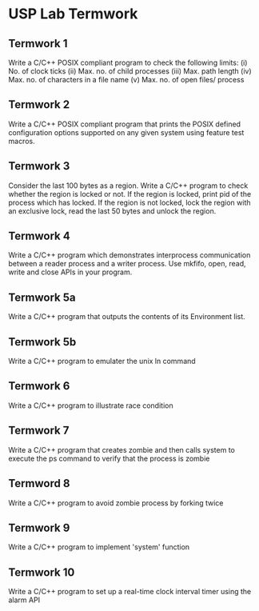# USP Lab Termwork
## Termwork 1
Write a C/C++ POSIX compliant program to check the following limits:
(i) No. of clock ticks
(ii) Max. no. of child processes
(iii) Max. path length
(iv) Max. no. of characters in a file name
(v) Max. no. of open files/ process

## Termwork 2
Write a C/C++ POSIX compliant program that prints the POSIX defined configuration
options supported on any given system using feature test macros.

## Termwork 3
Consider the last 100 bytes as a region. Write a C/C++ program to check whether the
region is locked or not. If the region is locked, print pid of the process which has locked. If
the region is not locked, lock the region with an exclusive lock, read the last 50 bytes and
unlock the region.

## Termwork 4
Write a C/C++ program which demonstrates interprocess communication between a reader
process and a writer process. Use mkfifo, open, read, write and close APIs in your program.

## Termwork 5a
Write a C/C++ program that outputs the contents of its Environment list.
## Termwork 5b
Write a C/C++ program to emulater the unix ln command

## Termwork 6
Write a C/C++ program to illustrate race condition

## Termwork 7
Write a C/C++ program that creates zombie and then calls system to execute the ps command to verify that the process is zombie

## Termword 8
Write a C/C++ program to avoid zombie process by forking twice

## Termwork 9
Write a C/C++ program to implement 'system' function

## Termwork 10
Write a C/C++ program to set up a real-time clock interval timer using the alarm API
